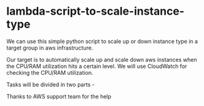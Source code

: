 # lambda-script-to-scale-instance-type
We can use this simple python script to scale up or down instance type in a target group in aws infrastructure. 

Our target is to automatically scale up and scale down aws instances when the CPU/RAM utilization hits a certain level. We will use CloudWatch for checking the CPU/RAM utilization. 

Tasks will be divided in two parts - 



Thanks to AWS support team for the help
